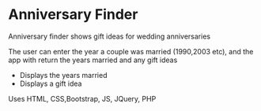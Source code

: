 <h1>Anniversary Finder</h1>
<p>Anniversary finder shows gift ideas for wedding anniversaries</p>
<p>The user can enter the year a couple was married (1990,2003 etc), and the app with return the years married and any gift ideas</p>
<ul>
  <li>Displays the years married</li>
  <li>Displays a gift idea</li>
</ul>
<p>Uses HTML, CSS,Bootstrap, JS, JQuery, PHP</p>
